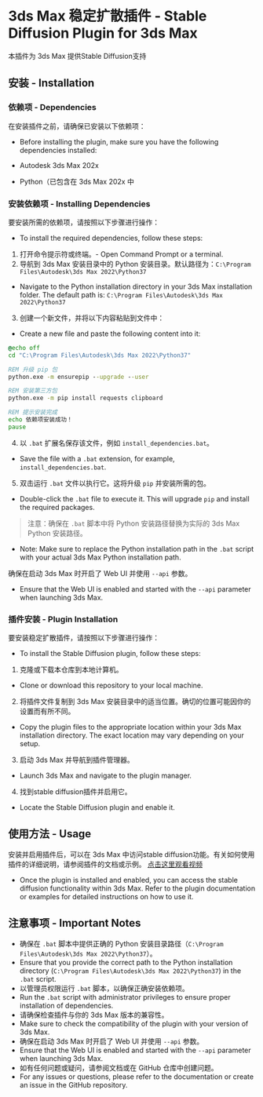 # 3ds Max 稳定扩散插件 - Stable Diffusion Plugin for 3ds Max

本插件为 3ds Max 提供Stable Diffusion支持

## 安装 - Installation

### 依赖项 - Dependencies

在安装插件之前，请确保已安装以下依赖项：
- Before installing the plugin, make sure you have the following dependencies installed:

- Autodesk 3ds Max 202x
- Python（已包含在 3ds Max 202x 中

### 安装依赖项 - Installing Dependencies

要安装所需的依赖项，请按照以下步骤进行操作：
- To install the required dependencies, follow these steps:

1. 打开命令提示符或终端。- Open Command Prompt or a terminal.
2. 导航到 3ds Max 安装目录中的 Python 安装目录。默认路径为：`C:\Program Files\Autodesk\3ds Max 2022\Python37`
- Navigate to the Python installation directory in your 3ds Max installation folder. The default path is: `C:\Program Files\Autodesk\3ds Max 2022\Python37`
3. 创建一个新文件，并将以下内容粘贴到文件中：
- Create a new file and paste the following content into it:

```bat
@echo off
cd "C:\Program Files\Autodesk\3ds Max 2022\Python37"

REM 升级 pip 包
python.exe -m ensurepip --upgrade --user

REM 安装第三方包
python.exe -m pip install requests clipboard

REM 提示安装完成
echo 依赖项安装成功！
pause
```

4. 以 `.bat` 扩展名保存该文件，例如 `install_dependencies.bat`。
- Save the file with a `.bat` extension, for example, `install_dependencies.bat`.
5. 双击运行 `.bat` 文件以执行它。这将升级 `pip` 并安装所需的包。
- Double-click the `.bat` file to execute it. This will upgrade `pip` and install the required packages.

> 注意：确保在 `.bat` 脚本中将 Python 安装路径替换为实际的 3ds Max Python 安装路径。
- Note: Make sure to replace the Python installation path in the `.bat` script with your actual 3ds Max Python installation path.

 确保在启动 3ds Max 时开启了 Web UI 并使用 `--api` 参数。
- Ensure that the Web UI is enabled and started with the `--api` parameter when launching 3ds Max.

### 插件安装 - Plugin Installation

要安装稳定扩散插件，请按照以下步骤进行操作：
- To install the Stable Diffusion plugin, follow these steps:
1. 克隆或下载本仓库到本地计算机。
- Clone or download this repository to your local machine.
2. 将插件文件复制到 3ds Max 安装目录中的适当位置。确切的位置可能因你的设置而有所不同。
- Copy the plugin files to the appropriate location within your 3ds Max installation directory. The exact location may vary depending on your setup.
3. 启动 3ds Max 并导航到插件管理器。
- Launch 3ds Max and navigate to the plugin manager.
4. 找到stable diffusion插件并启用它。
- Locate the Stable Diffusion plugin and enable it.

## 使用方法 - Usage

安装并启用插件后，可以在 3ds Max 中访问stable diffusion功能。有关如何使用插件的详细说明，请参阅插件的文档或示例。
[点击这里观看视频](https://www.bilibili.com/video/BV1wz4y1q7YW?t=635.8)
- Once the plugin is installed and enabled, you can access the stable diffusion functionality within 3ds Max. Refer to the plugin documentation or examples for detailed instructions on how to use it.

## 注意事项 - Important Notes

- 确保在 `.bat` 脚本中提供正确的 Python 安装目录路径（`C:\Program Files\Autodesk\3ds Max 2022\Python37`）。
- Ensure that you provide the correct path to the Python installation directory (`C:\Program Files\Autodesk\3ds Max 2022\Python37`) in the `.bat` script.
- 以管理员权限运行 `.bat` 脚本，以确保正确安装依赖项。
- Run the `.bat` script with administrator privileges to ensure proper installation of dependencies.
- 请确保检查插件与你的 3ds Max 版本的兼容性。
- Make sure to check the compatibility of the plugin with your version of 3ds Max.
- 确保在启动 3ds Max 时开启了 Web UI 并使用 `--api` 参数。
- Ensure that the Web UI is enabled and started with the `--api` parameter when launching 3ds Max.
- 如有任何问题或疑问，请参阅文档或在 GitHub 仓库中创建问题。
- For any issues or questions, please refer to the documentation or create an issue in the GitHub repository.